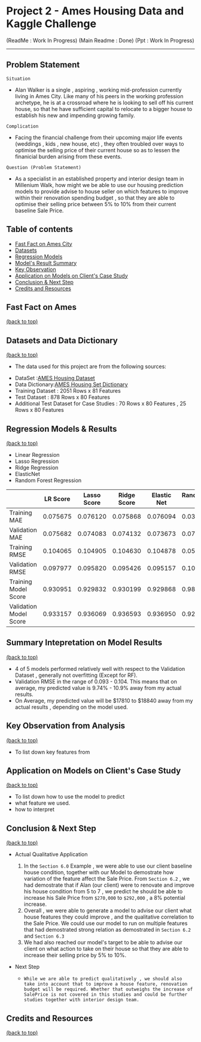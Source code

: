 # Project 2 - Ames Housing Data and Kaggle Challenge 
(ReadMe : Work In Progress)
(Main Readme : Done)
(Ppt : Work In Progress)

___
Problem Statement
---
`Situation`
* Alan Walker is a single , aspiring , working mid-profession currently living in Ames City. Like many of his peers in the working profession archetype, he is at a crossroad where he is looking to sell off his current house, so that he have sufficient capital to relocate to a bigger house to establish his new and impending growing family.

`Complication`
* Facing the financial challenge from their upcoming major life events (weddings , kids , new house, etc) , they often troubled over ways to optimise the selling price of their current house so as to lessen the finanicial burden arising from these events.

`Question (Problem Statement)`
* As a specialist in an established property and interior design team in Millenium Walk, how might we be able to use our housing prediction models to provide advise to house seller on which features to improve within their renovation spending budget , so that they are able to optimise their selling price between 5% to 10% from their current baseline Sale Price.

<a name = 'content_page'></a>
## Table of contents
* [Fast Fact on Ames City](#General-Info)
* [Datasets](#Data-Dictionary)
* [Regression Models](#Model)
* [Model's Result Summary](#Summary)
* [Key Observation](#Observation)
* [Application on Models on Client's Case Study](#Application)
* [Conclusion & Next Step](#Conclusion)
* [Credits and Resources](#Credits)

<a name = 'General-Info'></a>
## Fast Fact on Ames
[(back to top)](#content_page)


<a name = 'Data-Dictionary'></a>
## Datasets and Data Dictionary
[(back to top)](#content_page)
* The data used for this project are from the following sources:

- DataSet :[AMES Housing Dataset](https://www.kaggle.com/c/dsi-us-11-project-2-regression-challenge/data)
- Data Dictionary:[AMES Housing Set Dictionary](http://jse.amstat.org/v19n3/decock/DataDocumentation.txt)
- Training Dataset : 2051 Rows x 81 Features
- Test Dataset : 878 Rows x 80 Features
- Additional Test Dataset for Case Studies : 70 Rows x 80 Features , 25 Rows x 80 Features

<a name = 'Model'></a>
## Regression Models & Results
[(back to top)](#content_page)
* Linear Regression
* Lasso Regression
* Ridge Regression
* ElasticNet
* Random Forest Regression

|  | LR Score | Lasso Score | Ridge Score | Elastic Net | RandomForest Score |
|---|---|---|---|---|---|
| Training MAE | 0.075675 | 0.076120 | 0.075868 | 0.076094 | 0.035783 |
| Validation MAE | 0.075682 | 0.074083 | 0.074132 | 0.073673 | 0.075893 |
| Training RMSE | 0.104065 | 0.104905 | 0.104630 | 0.104878 | 0.052334 |
| Validation RMSE | 0.097977 | 0.095820 | 0.095426 | 0.095157 | 0.103696 |
| Training Model Score | 0.930951 | 0.929832 | 0.930199 | 0.929868 | 0.982537 |
| Validation Model Score | 0.933157 | 0.936069 | 0.936593 | 0.936950 | 0.925127 |

<a name = 'Summary'></a>
## Summary Intepretation on Model Results
[(back to top)](#content_page)
* 4 of 5 models performed relatively well with respect to the Validation Dataset , generally not overfitting (Except for RF).
* Validation RMSE in the range of 0.093 - 0.104. This means that on average, my predicted value is 9.74% - 10.9% away from my actual results.
* On Average, my predicted value will be $17810 to $18840 away from my actual results , depending on the model used.


<a name = 'Observation'></a>
## Key Observation from Analysis
[(back to top)](#content_page)

* To list down key features from

<a name = 'Observation'></a>
## Application on Models on Client's Case Study
[(back to top)](#content_page)

* To list down how to use the model to predict
* what feature we used.
* how to interpret

<a name = 'Conclusion'></a>
## Conclusion & Next Step
[(back to top)](#content_page)

* Actual Qualitative Application
    1. In the `Section 6.0` Example , we were able to use our client baseline house condition, together with our Model to demostrate how variation of the feature affect the Sale Price. From `Section 6.2` , we had demostrate that if Alan (our client) were to renovate and improve his house condition from 5 to 7 , we predict he should be able to increase his Sale Price from `$270,000` to `$292,000` , a 8% potential increase.
    2. Overall , we were able to generate a model to advise our client what house features they could improve , and the qualitative correlation to the Sale Price. We could use our model to run on multiple features that had demostrated strong relation as demostrated in `Section 6.2` and `Section 6.3`
    3. We had also reached our model's target to be able to advise our client on what action to take on their house so that they are able to increase their selling price by 5% to 10%.

* Next Step
    * `While we are able to predict qualitatively , we should also take into account that to improve a house feature, renovation budget will be required. Whether that outweighs the increase of SalePrice is not covered in this studies and could be further studies together with interior design team.`

<a name = 'Credits'></a>
## Credits and Resources
[(back to top)](#content_page)
























